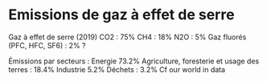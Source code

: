 # Emissions de gaz à effet de serre

Gaz à effet de serre (2019)
CO2 : 75%
CH4 : 18%
N2O : 5%
Gaz fluorés (PFC, HFC, SF6) : 2% ?

Émissions par secteurs :
Energie 73.2%
Agriculture, foresterie et usage des terres : 18.4%
Industrie 5.2%
Déchets : 3.2%
Cf our world in data
